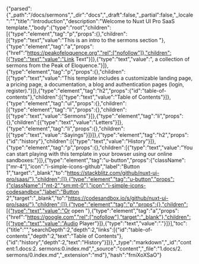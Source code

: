 {"parsed":{"_path":"/docs/sermons","_dir":"docs","_draft":false,"_partial":false,"_locale":"","title":"Introduction","description":"Welcome to Nuxt UI Pro SaaS template.","body":{"type":"root","children":[{"type":"element","tag":"p","props":{},"children":[{"type":"text","value":"This is an intro to the sermons section "},{"type":"element","tag":"a","props":{"href":"https://peakofeloquence.org","rel":["nofollow"]},"children":[{"type":"text","value":"Link Text"}]},{"type":"text","value":", a collection of sermons from the Peak of Eloquence."}]},{"type":"element","tag":"p","props":{},"children":[{"type":"text","value":"This template includes a customizable landing page, a pricing page, a documentation, a blog and authentication pages (login, register)."}]},{"type":"element","tag":"h2","props":{"id":"table-of-contents"},"children":[{"type":"text","value":"Table of Contents"}]},{"type":"element","tag":"ul","props":{},"children":[{"type":"element","tag":"li","props":{},"children":[{"type":"text","value":"Sermons"}]},{"type":"element","tag":"li","props":{},"children":[{"type":"text","value":"Letters"}]},{"type":"element","tag":"li","props":{},"children":[{"type":"text","value":"Sayings"}]}]},{"type":"element","tag":"h2","props":{"id":"history"},"children":[{"type":"text","value":"History"}]},{"type":"element","tag":"p","props":{},"children":[{"type":"text","value":"You can start playing with this template in your browser using our online sandboxes:"}]},{"type":"element","tag":"u-button","props":{"className":["mr-4"],"icon":"i-simple-icons-github","label":"Button 1","target":"_blank","to":"https://stackblitz.com/github/nuxt-ui-pro/saas/"},"children":[]},{"type":"element","tag":"u-button","props":{"className":["mt-2","sm:mt-0"],"icon":"i-simple-icons-codesandbox","label":"Button 2","target":"_blank","to":"https://codesandbox.io/s/github/nuxt-ui-pro/saas/"},"children":[]},{"type":"element","tag":"p","props":{},"children":[{"type":"text","value":"Or open "},{"type":"element","tag":"a","props":{"href":"https://google.com","rel":["nofollow"],"target":"_blank"},"children":[{"type":"text","value":"Audio Player"}]},{"type":"text","value":"."}]}],"toc":{"title":"","searchDepth":2,"depth":2,"links":[{"id":"table-of-contents","depth":2,"text":"Table of Contents"},{"id":"history","depth":2,"text":"History"}]}},"_type":"markdown","_id":"content:1.docs:2. sermons:0.index.md","_source":"content","_file":"1.docs/2. sermons/0.index.md","_extension":"md"},"hash":"frniXoXSaO"}